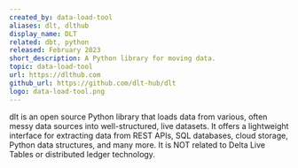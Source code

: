 ```yaml
---
created_by: data-load-tool
aliases: dlt, dlthub
display_name: DLT
related: dbt, python
released: February 2023
short_description: A Python library for moving data.
topic: data-load-tool
url: https://dlthub.com
github_url: https://github.com/dlt-hub/dlt
logo: data-load-tool.png
---
```

dlt is an open source Python library that loads data from various, often messy data sources into well-structured, live datasets.
It offers a lightweight interface for extracting data from REST APIs, SQL databases, cloud storage, Python data structures, and many more.
It is NOT related to Delta Live Tables or distributed ledger technology.
